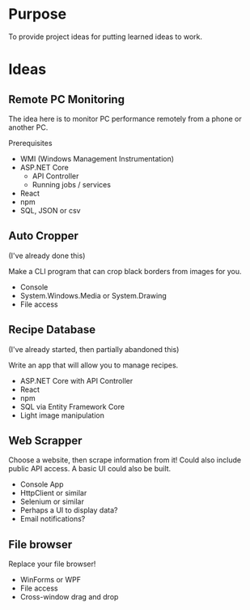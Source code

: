 # Purpose

To provide project ideas for putting learned ideas to work.

# Ideas

## Remote PC Monitoring

The idea here is to monitor PC performance remotely from a phone or another PC.

Prerequisites

- WMI (Windows Management Instrumentation)
- ASP.NET Core
  - API Controller
  - Running jobs / services
- React
- npm
- SQL, JSON or csv

## Auto Cropper

(I've already done this)

Make a CLI program that can crop black borders from images for you.

- Console
- System.Windows.Media or System.Drawing
- File access

## Recipe Database

(I've already started, then partially abandoned this)

Write an app that will allow you to manage recipes.

- ASP.NET Core with API Controller
- React
- npm
- SQL via Entity Framework Core
- Light image manipulation

## Web Scrapper

Choose a website, then scrape information from it! Could also include public API access.
A basic UI could also be built.

- Console App
- HttpClient or similar
- Selenium or similar
- Perhaps a UI to display data?
- Email notifications?

## File browser

Replace your file browser!

- WinForms or WPF
- File access
- Cross-window drag and drop
